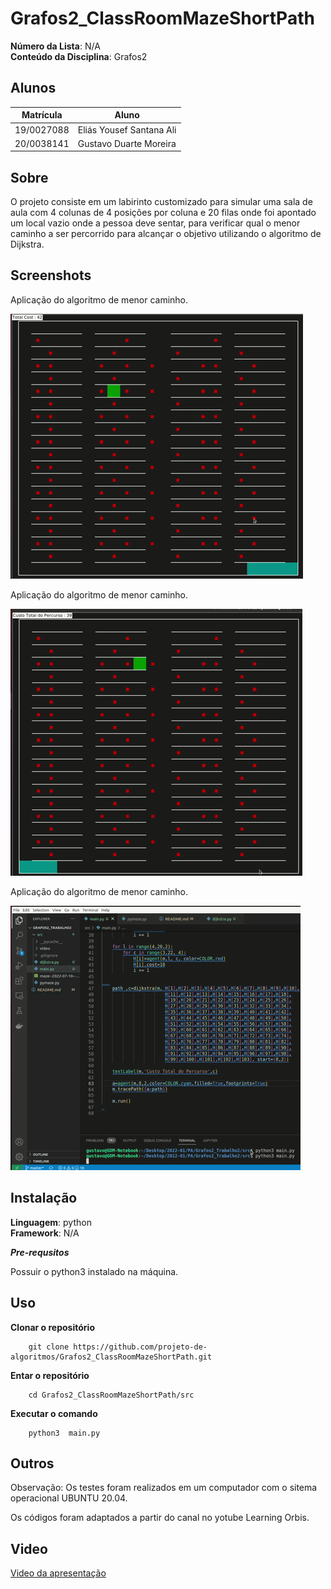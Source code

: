 # Grafos2_ClassRoomMazeShortPath

**Número da Lista**: N/A<br>
**Conteúdo da Disciplina**: Grafos2<br>

## Alunos
|Matrícula | Aluno |
| -- | -- |
| 19/0027088 |  Eliás Yousef Santana Ali |
| 20/0038141  | Gustavo Duarte Moreira |

## Sobre 
O projeto consiste em um labirinto customizado para simular uma sala de aula com 4 colunas de 4 posições por coluna e 20 filas onde foi apontado um local vazio onde a pessoa deve sentar, para verificar qual o menor caminho a ser percorrido para alcançar o objetivo utilizando o algoritmo de Dijkstra. 

## Screenshots

Aplicação do algoritmo de menor caminho.

![Busca 1 com Dijkstra](img/dijkstra1.gif)

Aplicação do algoritmo de menor caminho.

![Busca 2 com Dijkstra](img/dijkstra2.gif)

Aplicação do algoritmo de menor caminho.

![Busca 3 com Dijkstra](img/dijkstra3.gif)

## Instalação 
**Linguagem**: python<br>
**Framework**: N/A<br>

***Pre-requsitos***

Possuir o python3 instalado na máquina.



## Uso 
**Clonar o repositório**
```
    git clone https://github.com/projeto-de-algoritmos/Grafos2_ClassRoomMazeShortPath.git
```
**Entar o repositório**
```
    cd Grafos2_ClassRoomMazeShortPath/src
```
**Executar o comando**
```
    python3  main.py
```
## Outros 
Observação: Os testes foram realizados em um computador com o sitema operacional UBUNTU 20.04.

Os códigos foram adaptados a partir do canal no yotube Learning Orbis.


## Video

[Video da apresentação](video/Grafos2_ClassRoomMazeShortPath-20220711.mp4)





